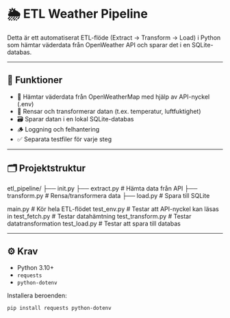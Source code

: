 # 🌦️ ETL Weather Pipeline

Detta är ett automatiserat ETL-flöde (Extract → Transform → Load) i Python som hämtar väderdata från OpenWeather API och sparar det i en SQLite-databas.

---

## 🚀 Funktioner

- 🔑 Hämtar väderdata från OpenWeatherMap med hjälp av API-nyckel (.env)
- 🧹 Rensar och transformerar datan (t.ex. temperatur, luftfuktighet)
- 🗃️ Sparar datan i en lokal SQLite-databas
- 🪵 Loggning och felhantering
- ✅ Separata testfiler för varje steg

---

## 🗂️ Projektstruktur

etl_pipeline/
├── init.py
├── extract.py # Hämta data från API
├── transform.py # Rensa/transformera data
├── load.py # Spara till SQLite

main.py # Kör hela ETL-flödet
test_env.py # Testar att API-nyckel kan läsas in
test_fetch.py # Testar datahämtning
test_transform.py # Testar datatransformation
test_load.py # Testar att spara till databas


---

## ⚙️ Krav

- Python 3.10+
- `requests`
- `python-dotenv`

Installera beroenden:

```bash
pip install requests python-dotenv
